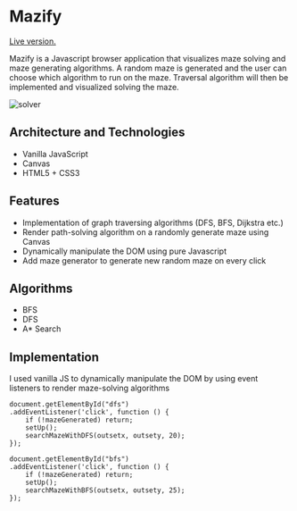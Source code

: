 # Mazify
[Live version.](https://ramahar.github.io/Mazify)

Mazify is a Javascript browser application that visualizes maze solving and maze generating algorithms. A random maze is generated and the user can choose which algorithm to run on the maze. Traversal algorithm will then be implemented and visualized solving the maze.

![solver](./assets/solver.gif)
 
## Architecture and Technologies
- Vanilla JavaScript
- Canvas
- HTML5 + CSS3

## Features
- Implementation of graph traversing algorithms (DFS, BFS, Dijkstra etc.)
- Render path-solving algorithm on a randomly generate maze using Canvas
- Dynamically manipulate the DOM using pure Javascript
- Add maze generator to generate new random maze on every click


## Algorithms 
- BFS
- DFS
- A* Search

## Implementation
I used vanilla JS to dynamically manipulate the DOM by using event listeners to render maze-solving algorithms  

```
document.getElementById("dfs")
.addEventListener('click', function () {
	if (!mazeGenerated) return;
	setUp(); 
	searchMazeWithDFS(outsetx, outsety, 20);
});

document.getElementById("bfs")
.addEventListener('click', function () {
	if (!mazeGenerated) return;
	setUp(); 
	searchMazeWithBFS(outsetx, outsety, 25);
});
```